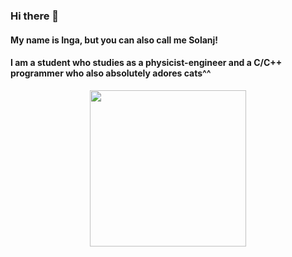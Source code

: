 ### Hi there 👋
<h4>My name is Inga, but you can also call me Solanj!</h4>

<h4></h4>

<h4>I am a student who studies as a physicist-engineer and a C/C++ programmer who also absolutely adores cats^^</h4>

<div id="header" align="center">
  <img src="https://media.giphy.com/media/BBNYBoYa5VwtO/giphy.gif" width="250"/>
</div>

